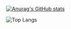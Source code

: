 [![Anurag's GitHub stats](https://github-readme-stats.vercel.app/api?username=tanvx-training)](https://github.com/anuraghazra/github-readme-stats)

![Top Langs](https://github-readme-stats.vercel.app/api/top-langs/?username=tanvx-training&size_weight=0.5&count_weight=0.5)
